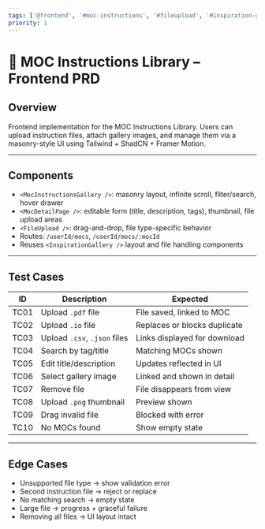 ```yaml
---
tags: ['@frontend', '#moc-instructions', '#fileupload', '#inspiration-gallery', '#dragdrop', '#responsive', '#accessibility', '#ux']
priority: 1
---
```


# 📘 MOC Instructions Library – Frontend PRD

## Overview

Frontend implementation for the MOC Instructions Library. Users can upload instruction files, attach gallery images, and manage them via a masonry-style UI using Tailwind + ShadCN + Framer Motion.

---

## Components

- `<MocInstructionsGallery />`: masonry layout, infinite scroll, filter/search, hover drawer
- `<MocDetailPage />`: editable form (title, description, tags), thumbnail, file upload areas
- `<FileUpload />`: drag-and-drop, file type-specific behavior
- Routes: `/userId/mocs`, `/userId/mocs/:mocId`
- Reuses `<InspirationGallery />` layout and file handling components

---

## Test Cases

| ID | Description | Expected |
|----|-------------|----------|
| TC01 | Upload `.pdf` file | File saved, linked to MOC |
| TC02 | Upload `.io` file | Replaces or blocks duplicate |
| TC03 | Upload `.csv`, `.json` files | Links displayed for download |
| TC04 | Search by tag/title | Matching MOCs shown |
| TC05 | Edit title/description | Updates reflected in UI |
| TC06 | Select gallery image | Linked and shown in detail |
| TC07 | Remove file | File disappears from view |
| TC08 | Upload `.png` thumbnail | Preview shown |
| TC09 | Drag invalid file | Blocked with error |
| TC10 | No MOCs found | Show empty state |

---

## Edge Cases

- Unsupported file type → show validation error
- Second instruction file → reject or replace
- No matching search → empty state
- Large file → progress + graceful failure
- Removing all files → UI layout intact
